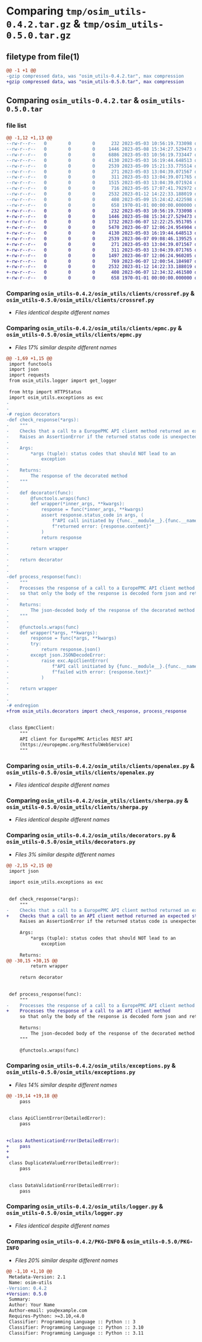 # Comparing `tmp/osim_utils-0.4.2.tar.gz` & `tmp/osim_utils-0.5.0.tar.gz`

## filetype from file(1)

```diff
@@ -1 +1 @@
-gzip compressed data, was "osim_utils-0.4.2.tar", max compression
+gzip compressed data, was "osim_utils-0.5.0.tar", max compression
```

## Comparing `osim_utils-0.4.2.tar` & `osim_utils-0.5.0.tar`

### file list

```diff
@@ -1,12 +1,13 @@
--rw-r--r--   0        0        0      232 2023-05-03 10:56:19.733098 osim_utils-0.4.2/README.md
--rw-r--r--   0        0        0     1446 2023-05-08 15:34:27.529473 osim_utils-0.4.2/osim_utils/clients/crossref.py
--rw-r--r--   0        0        0     6886 2023-05-03 10:56:19.733447 osim_utils-0.4.2/osim_utils/clients/epmc.py
--rw-r--r--   0        0        0     4130 2023-05-03 16:19:44.648513 osim_utils-0.4.2/osim_utils/clients/openalex.py
--rw-r--r--   0        0        0     2539 2023-05-09 15:21:33.775514 osim_utils-0.4.2/osim_utils/clients/sherpa.py
--rw-r--r--   0        0        0      271 2023-05-03 13:04:39.071567 osim_utils-0.4.2/osim_utils/common.py
--rw-r--r--   0        0        0      311 2023-05-03 13:04:39.071765 osim_utils-0.4.2/osim_utils/constants.py
--rw-r--r--   0        0        0     1515 2023-05-03 13:04:39.071924 osim_utils-0.4.2/osim_utils/decorators.py
--rw-r--r--   0        0        0      716 2023-05-05 17:07:41.792972 osim_utils-0.4.2/osim_utils/exceptions.py
--rw-r--r--   0        0        0     2532 2023-01-12 14:22:33.188019 osim_utils-0.4.2/osim_utils/logger.py
--rw-r--r--   0        0        0      408 2023-05-09 15:24:42.422598 osim_utils-0.4.2/pyproject.toml
--rw-r--r--   0        0        0      658 1970-01-01 00:00:00.000000 osim_utils-0.4.2/PKG-INFO
+-rw-r--r--   0        0        0      232 2023-05-03 10:56:19.733098 osim_utils-0.5.0/README.md
+-rw-r--r--   0        0        0     1446 2023-05-08 15:34:27.529473 osim_utils-0.5.0/osim_utils/clients/crossref.py
+-rw-r--r--   0        0        0     1732 2023-06-07 12:22:25.951705 osim_utils-0.5.0/osim_utils/clients/embl_data_warehouse.py
+-rw-r--r--   0        0        0     5470 2023-06-07 12:06:24.954904 osim_utils-0.5.0/osim_utils/clients/epmc.py
+-rw-r--r--   0        0        0     4130 2023-05-03 16:19:44.648513 osim_utils-0.5.0/osim_utils/clients/openalex.py
+-rw-r--r--   0        0        0     2539 2023-06-07 09:08:46.139525 osim_utils-0.5.0/osim_utils/clients/sherpa.py
+-rw-r--r--   0        0        0      271 2023-05-03 13:04:39.071567 osim_utils-0.5.0/osim_utils/common.py
+-rw-r--r--   0        0        0      311 2023-05-03 13:04:39.071765 osim_utils-0.5.0/osim_utils/constants.py
+-rw-r--r--   0        0        0     1497 2023-06-07 12:06:24.960205 osim_utils-0.5.0/osim_utils/decorators.py
+-rw-r--r--   0        0        0      769 2023-06-07 12:00:54.184987 osim_utils-0.5.0/osim_utils/exceptions.py
+-rw-r--r--   0        0        0     2532 2023-01-12 14:22:33.188019 osim_utils-0.5.0/osim_utils/logger.py
+-rw-r--r--   0        0        0      408 2023-06-07 12:34:32.461580 osim_utils-0.5.0/pyproject.toml
+-rw-r--r--   0        0        0      658 1970-01-01 00:00:00.000000 osim_utils-0.5.0/PKG-INFO
```

### Comparing `osim_utils-0.4.2/osim_utils/clients/crossref.py` & `osim_utils-0.5.0/osim_utils/clients/crossref.py`

 * *Files identical despite different names*

### Comparing `osim_utils-0.4.2/osim_utils/clients/epmc.py` & `osim_utils-0.5.0/osim_utils/clients/epmc.py`

 * *Files 17% similar despite different names*

```diff
@@ -1,69 +1,15 @@
 import functools
 import json
 import requests
 from osim_utils.logger import get_logger
 
 from http import HTTPStatus
 import osim_utils.exceptions as exc
-
-
-# region decorators
-def check_response(*args):
-    """
-    Checks that a call to a EuropePMC API client method returned an expected status code.
-    Raises an AssertionError if the returned status code is unexpected.
-
-    Args:
-        *args (tuple): status codes that should NOT lead to an
-            exception
-
-    Returns:
-        The response of the decorated method
-    """
-
-    def decorator(func):
-        @functools.wraps(func)
-        def wrapper(*inner_args, **kwargs):
-            response = func(*inner_args, **kwargs)
-            assert response.status_code in args, (
-                f"API call initiated by {func.__module__}.{func.__name__} "
-                f"returned error: {response.content}"
-            )
-            return response
-
-        return wrapper
-
-    return decorator
-
-
-def process_response(func):
-    """
-    Processes the response of a call to a EuropePMC API client method
-    so that only the body of the response is decoded form json and returned
-
-    Returns:
-        The json-decoded body of the response of the decorated method
-    """
-
-    @functools.wraps(func)
-    def wrapper(*args, **kwargs):
-        response = func(*args, **kwargs)
-        try:
-            return response.json()
-        except json.JSONDecodeError:
-            raise exc.ApiClientError(
-                f"API call initiated by {func.__module__}.{func.__name__} "
-                f"failed with error: {response.text}"
-            )
-
-    return wrapper
-
-
-# endregion
+from osim_utils.decorators import check_response, process_response
 
 
 class EpmcClient:
     """
     API client for EuropePMC Articles REST API
     (https://europepmc.org/RestfulWebService)
     """
```

### Comparing `osim_utils-0.4.2/osim_utils/clients/openalex.py` & `osim_utils-0.5.0/osim_utils/clients/openalex.py`

 * *Files identical despite different names*

### Comparing `osim_utils-0.4.2/osim_utils/clients/sherpa.py` & `osim_utils-0.5.0/osim_utils/clients/sherpa.py`

 * *Files identical despite different names*

### Comparing `osim_utils-0.4.2/osim_utils/decorators.py` & `osim_utils-0.5.0/osim_utils/decorators.py`

 * *Files 3% similar despite different names*

```diff
@@ -2,15 +2,15 @@
 import json
 
 import osim_utils.exceptions as exc
 
 
 def check_response(*args):
     """
-    Checks that a call to a EuropePMC API client method returned an expected status code.
+    Checks that a call to an API client method returned an expected status code.
     Raises an AssertionError if the returned status code is unexpected.
 
     Args:
         *args (tuple): status codes that should NOT lead to an
             exception
 
     Returns:
@@ -30,15 +30,15 @@
         return wrapper
 
     return decorator
 
 
 def process_response(func):
     """
-    Processes the response of a call to a EuropePMC API client method
+    Processes the response of a call to an API client method
     so that only the body of the response is decoded form json and returned
 
     Returns:
         The json-decoded body of the response of the decorated method
     """
 
     @functools.wraps(func)
```

### Comparing `osim_utils-0.4.2/osim_utils/exceptions.py` & `osim_utils-0.5.0/osim_utils/exceptions.py`

 * *Files 14% similar despite different names*

```diff
@@ -19,14 +19,18 @@
     pass
 
 
 class ApiClientError(DetailedError):
     pass
 
 
+class AuthenticationError(DetailedError):
+    pass
+
+
 class DuplicateValueError(DetailedError):
     pass
 
 
 class DataValidationError(DetailedError):
     pass
```

### Comparing `osim_utils-0.4.2/osim_utils/logger.py` & `osim_utils-0.5.0/osim_utils/logger.py`

 * *Files identical despite different names*

### Comparing `osim_utils-0.4.2/PKG-INFO` & `osim_utils-0.5.0/PKG-INFO`

 * *Files 20% similar despite different names*

```diff
@@ -1,10 +1,10 @@
 Metadata-Version: 2.1
 Name: osim-utils
-Version: 0.4.2
+Version: 0.5.0
 Summary: 
 Author: Your Name
 Author-email: you@example.com
 Requires-Python: >=3.10,<4.0
 Classifier: Programming Language :: Python :: 3
 Classifier: Programming Language :: Python :: 3.10
 Classifier: Programming Language :: Python :: 3.11
```

